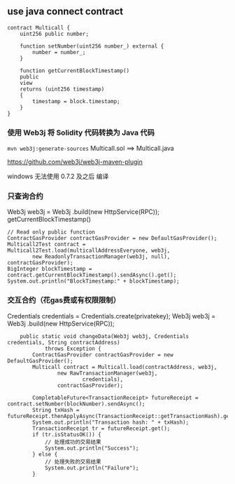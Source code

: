 ## use java connect contract
```
contract Multicall {
    uint256 public number;

    function setNumber(uint256 number_) external {
        number = number_;
    }
    
    function getCurrentBlockTimestamp()
    public
    view
    returns (uint256 timestamp)
    {
        timestamp = block.timestamp;
    }
}
```
### 使用 Web3j 将 Solidity 代码转换为 Java 代码
`mvn web3j:generate-sources` Multicall.sol ==> Multicall.java

https://github.com/web3j/web3j-maven-plugin

windows 无法使用 0.7.2 及之后 编译

### 只查询合约
Web3j web3j = Web3j
				.build(new HttpService(RPC));
getCurrentBlockTimestamp() 

```
// Read only public function
ContractGasProvider contractGasProvider = new DefaultGasProvider();
Multicall2Test contract = Multicall2Test.load(multicallAddressEveryone, web3j,
		new ReadonlyTransactionManager(web3j, null), contractGasProvider);
BigInteger blockTimestamp = contract.getCurrentBlockTimestamp().sendAsync().get();
System.out.println("BlockTimestamp:" + blockTimestamp);
```

### 交互合约（花gas费或有权限限制）

Credentials credentials = Credentials.create(privatekey);
Web3j web3j = Web3j
		.build(new HttpService(RPC));

```
	public static void changeData(Web3j web3j, Credentials credentials, String contractAddress)
			throws Exception {
		ContractGasProvider contractGasProvider = new DefaultGasProvider();
		Multicall contract = Multicall.load(contractAddress, web3j,
				new RawTransactionManager(web3j,
						credentials),
				contractGasProvider);

		CompletableFuture<TransactionReceipt> futureReceipt = contract.setNumber(blockNumber).sendAsync();
		String txHash = futureReceipt.thenApplyAsync(TransactionReceipt::getTransactionHash).get();
		System.out.println("Transaction hash: " + txHash);
		TransactionReceipt tr = futureReceipt.get();
		if (tr.isStatusOK()) {
			// 处理成功的交易结果
			System.out.println("Success");
		} else {
			// 处理失败的交易结果
			System.out.println("Failure");
		}
```








